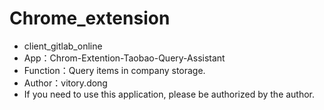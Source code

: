 # Chrome_extension
+ client_gitlab_online
+ App：Chrom-Extention-Taobao-Query-Assistant
+ Function：Query items in company storage.
+ Author：vitory.dong
+ If you need to use this application, please be authorized by the author.
